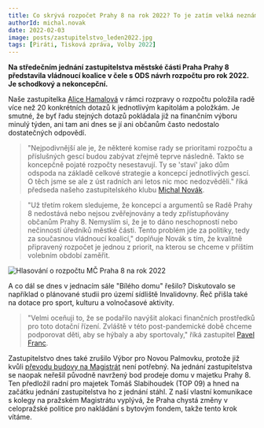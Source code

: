 ```yaml
---
title: Co skrývá rozpočet Prahy 8 na rok 2022? To je zatím velká neznámá!
authorId: michal.novak 
date: 2022-02-03
image: posts/zastupitelstvo_leden2022.jpg
tags: [Piráti, Tisková zpráva, Volby 2022]
---
```


**Na středečním jednání zastupitelstva městské části Praha Prahy 8 představila vládnoucí koalice v čele s ODS návrh rozpočtu pro rok 2022. Je schodkový a nekoncepční.**

Naše zastupitelka [Alice Hamalová](https://praha8.pirati.cz/lide/alice-hamalova.html) v rámci rozpravy o rozpočtu položila radě více než 20 konkrétních dotazů k jednotlivým kapitolám a položkám. Je smutné, že byť řadu stejných dotazů pokládala již na finančním výboru minulý týden, ani tam ani dnes se jí ani občanům často nedostalo dostatečných odpovědí.

>"Nejpodivnější ale je, že některé komise rady se prioritami rozpočtu a příslušných gescí budou zabývat zřejmě teprve následně. Takto se koncepčně pojaté rozpočty nesestavují. Ty se 'staví' jako dům odspoda na základě celkové strategie a koncepcí jednotlivých gescí. O těch jsme se ale z úst radních ani letos nic moc nedozvěděli." říká předseda našeho zastupitelského klubu [Michal Novák](https://praha8.pirati.cz/lide/michal-novak.html).

>"Už třetím rokem sledujeme, že koncepcí a argumentů se Radě Prahy 8 nedostává nebo nejsou zvěřejnovány a tedy zpřístupňovány občanům Prahy 8. Nemyslím si, že je to dáno neschopností nebo nečinností úředníků městké části. Tento problém jde za politiky, tedy za současnou vládnoucí koalicí," doplňuje Novák s tím, že kvalitně připravený rozpočet je jednou z priorit, na kterou se chceme v příštím volebním období zaměřit. 

![Hlasování o rozpočtu MČ Praha 8 na rok 2022](/assets/img/posts/rozpocet2022-schvaleni.jpg)

A co dál se dnes v jednacím sále "Bílého domu" řešilo? Diskutovalo se například o plánované studii pro území sídliště Invalidovny. Řeč přišla také na dotace pro sport, kulturu a volnočasové aktivity. 

>"Velmi oceňuji to, že se podařilo navýšit alokaci finančních prostředků pro toto dotační řízení. Zvláště v této post-pandemické době chceme podporovat děti, aby se hýbaly a aby sportovaly," říká zastupitel [Pavel Franc](https://praha8.pirati.cz/lide/pavel-franc.html).

Zastupitelstvo dnes také zrušilo Výbor pro Novou Palmovku, protože již kvůli [převodu budovy na Magistrát](https://praha8.pirati.cz/aktuality/praha8-se-dohodla-s-metrostavem-nova-palmovka-se-muze-dal-rozvijet.html) není potřebný. Na jednání zastupitelstva se naopak neřešil původně navržený bod prodeje domu v majetku Prahy 8. Ten předložil radní pro majetek Tomáš Slabihoudek (TOP 09) a hned na začátku jednání zastupitelstva ho z jednání stáhl. Z naší vlastní komunikace s kolegy na pražském Magistrátu vyplývá, že Praha chystá změny v celopražské politice pro nakládání s bytovým fondem, takže tento krok vítáme. 
